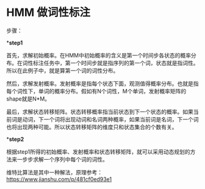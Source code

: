 

# HMM 做词性标注


步骤：

*****************************step1****************************

首先，求解初始概率。在HMM中初始概率的含义是第一个时间步各状态的概率分布。在词性标注任务中，第一个时间步就是指序列的第一个词，状态就是指词性。所以在此例子中，就是算第一个词的词性分布。

然后，求解发射概率。发射概率是指每个状态下面，观测值得概率分布。也就是指每个词性下，单词的概率分布。假如有N个词性，M个单词，发射概率矩阵的shape就是N*M。

最后，求解状态转移矩阵。状态转移概率指当前状态到下一个状态的概率。如果当前词是动词，下一个词将出现动词和名词两种概率，如果当前词是名词，下一个词也将出现两种可能。所以状态转移矩阵的维度只和状态集合的个数有关。

*****************************step2****************************

根据step1所得的初始概率、发射概率和状态转移矩阵，就可以采用动态规划的方法来一步步求解一个序列中每个词的词性。

维特比算法是其中一种解法，原理参考：https://www.jianshu.com/p/481cf0ed93e1


